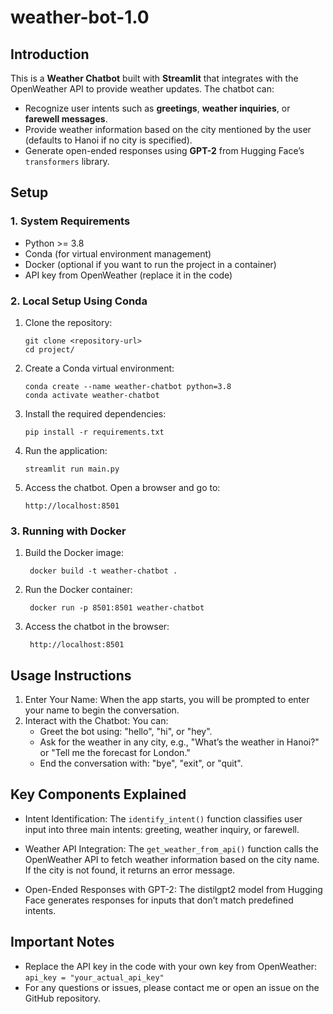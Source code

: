 # **weather-bot-1.0**

## **Introduction**
This is a **Weather Chatbot** built with **Streamlit** that integrates with the OpenWeather API to provide weather updates. The chatbot can:
- Recognize user intents such as **greetings**, **weather inquiries**, or **farewell messages**.
- Provide weather information based on the city mentioned by the user (defaults to Hanoi if no city is specified).
- Generate open-ended responses using **GPT-2** from Hugging Face’s `transformers` library.


## **Setup**

### **1. System Requirements**
- Python >= 3.8
- Conda (for virtual environment management)
- Docker (optional if you want to run the project in a container)
- API key from OpenWeather (replace it in the code)

### **2. Local Setup Using Conda**

1. Clone the repository:

   ```
   git clone <repository-url>
   cd project/
    ```
   
2. Create a Conda virtual environment:
     
     ```
    conda create --name weather-chatbot python=3.8
    conda activate weather-chatbot
    ```
3. Install the required dependencies:
    ```
    pip install -r requirements.txt
    ```
4. Run the application:
    ```
    streamlit run main.py
    ```
5. Access the chatbot. Open a browser and go to:
    ```
    http://localhost:8501
    ```
### **3. Running with Docker**

1. Build the Docker image:

   ```
    docker build -t weather-chatbot .
    ```
3. Run the Docker container:

   ```
    docker run -p 8501:8501 weather-chatbot
    ```
5. Access the chatbot in the browser:

   ```
    http://localhost:8501
    ```

## **Usage Instructions**


1. Enter Your Name: When the app starts, you will be prompted to enter your name to begin the conversation.
2. Interact with the Chatbot: You can:
    - Greet the bot using: "hello", "hi", or "hey".
    - Ask for the weather in any city, e.g., "What’s the weather in Hanoi?" or "Tell me the forecast for London."
    - End the conversation with: "bye", "exit", or "quit".

## **Key Components Explained**
- Intent Identification: The `identify_intent()` function classifies user input into three main intents: greeting, weather inquiry, or farewell.

- Weather API Integration: The `get_weather_from_api()` function calls the OpenWeather API to fetch weather information based on the city name. If the city is not found, it returns an error message.

- Open-Ended Responses with GPT-2: The distilgpt2 model from Hugging Face generates responses for inputs that don’t match predefined intents.

## **Important Notes**
- Replace the API key in the code with your own key from OpenWeather: `api_key = "your_actual_api_key"`
- For any questions or issues, please contact me or open an issue on the GitHub repository.


